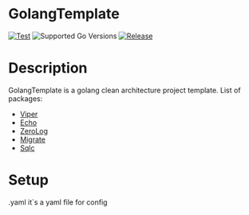 # GolangTemplate

[![Test](https://github.com/good1hare/GolangTemplate/actions/workflows/ci.yml/badge.svg)](https://github.com/good1hare/GolangTemplate/blob/master/.github/workflows/ci.yml)
![Supported Go Versions](https://img.shields.io/badge/Go-1.23-lightgrey.svg)
[![Release](https://img.shields.io/github/v/release/good1hare/GolangTemplate.svg)](https://github.com/good1hare/GolangTemplate/releases/)

# Description
GolangTemplate is a golang clean architecture project template.
List of packages:
- [Viper](https://github.com/spf13/viper)
- [Echo](https://github.com/labstack/echo)
- [ZeroLog](https://github.com/rs/zerolog)
- [Migrate](https://github.com/golang-migrate/migrate)
- [Sqlc](https://github.com/kyleconroy/sqlc)

# Setup

.yaml it`s a yaml file for config



